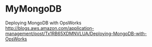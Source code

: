 MyMongoDB
=========
Deploying MongoDB with OpsWorks
http://blogs.aws.amazon.com/application-management/post/Tx1RB65XDMNVLUA/Deploying-MongoDB-with-OpsWorks

